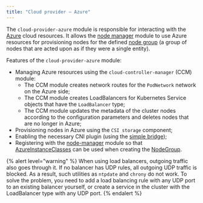 ```yaml
---
title: "Cloud provider — Azure"
---
```


The `cloud-provider-azure` module is responsible for interacting with the [Azure](https://portal.azure.com/) cloud resources. It allows the [node manager](../../modules/node-manager/) module to use Azure resources for provisioning nodes for the defined [node group](../../modules/node-manager/cr.html#nodegroup) (a group of nodes that are acted upon as if they were a single entity).

Features of the `cloud-provider-azure` module:

- Managing Azure resources using the `cloud-controller-manager` (CCM) module:
  - The CCM module creates network routes for the `PodNetwork` network on the Azure side;
  - The CCM module creates LoadBalancers for Kubernetes Service objects that have the `LoadBalancer` type;
  - The CCM module updates the metadata of the cluster nodes according to the configuration parameters and deletes nodes that are no longer in Azure;
- Provisioning nodes in Azure using the `CSI storage` component;
- Enabling the necessary CNI plugin (using the [simple bridge](../../modules/cni-simple-bridge/));
- Registering with the [node-manager](../../modules/node-manager/) module so that [AzureInstanceClasses](cr.html#azureinstanceclass) can be used when creating the [NodeGroup](../../modules/node-manager/cr.html#nodegroup).

{% alert level="warning" %}
When using load balancers, outgoing traffic also goes through it. If no balancer has UDP rules, all outgoing UDP traffic is blocked. As a result, such utilities as `ntpdate` and `chrony` do not work. To solve the problem, you need to add a load balancing rule with any UDP port to an existing balancer yourself, or create a service in the cluster with the LoadBalancer type with any UDP port.
{% endalert %}
